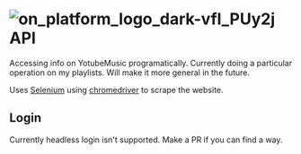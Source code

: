 # ![on_platform_logo_dark-vfl_PUy2j](https://user-images.githubusercontent.com/31413064/76940575-85083900-6920-11ea-9c0b-4710e10aa1ed.png) API

Accessing info on YotubeMusic programatically. Currently doing a particular operation on my playlists. Will make it more general in the future.

Uses [Selenium](https://selenium-python.readthedocs.io/) using [chromedriver](https://chromedriver.chromium.org/) to scrape the website.

## Login

Currently headless login isn't supported. Make a PR if you can find a way.